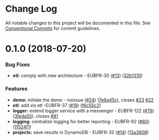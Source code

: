 # Change Log

All notable changes to this project will be documented in this file.
See [Conventional Commits](https://conventionalcommits.org) for commit guidelines.

<a name="0.1.0"></a>
# 0.1.0 (2018-07-20)


### Bug Fixes

* **etl:** comply with new architecture - EUBFR-30 ([#13](https://github.com/ec-europa/eubfr-data-lake/issues/13)) ([32b1310](https://github.com/ec-europa/eubfr-data-lake/commit/32b1310))


### Features

* **demo:** initiate the demo - noissue ([#24](https://github.com/ec-europa/eubfr-data-lake/issues/24)) ([7e6a45c](https://github.com/ec-europa/eubfr-data-lake/commit/7e6a45c)), closes [#23](https://github.com/ec-europa/eubfr-data-lake/issues/23) [#22](https://github.com/ec-europa/eubfr-data-lake/issues/22)
* **etl:** add xls etl -EUBFR-37 ([#19](https://github.com/ec-europa/eubfr-data-lake/issues/19)) ([f6c55c2](https://github.com/ec-europa/eubfr-data-lake/commit/f6c55c2))
* **logger:** extend logger service with a messenger - EUBFR-122 ([#79](https://github.com/ec-europa/eubfr-data-lake/issues/79)) ([3feda55](https://github.com/ec-europa/eubfr-data-lake/commit/3feda55)), closes [#81](https://github.com/ec-europa/eubfr-data-lake/issues/81)
* **logging:** centralize logging for better reporting - EUBFR-92 ([#60](https://github.com/ec-europa/eubfr-data-lake/issues/60)) ([11524f1](https://github.com/ec-europa/eubfr-data-lake/commit/11524f1))
* **projects:** save results in DynamoDB - EUBFR-32 ([#14](https://github.com/ec-europa/eubfr-data-lake/issues/14)) ([13a3808](https://github.com/ec-europa/eubfr-data-lake/commit/13a3808))
